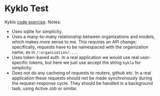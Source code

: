 Kyklo Test
==========

Kyklo [code exercise](exercise.pdf). Notes:

- Uses sqlite for simplicity.
- Uses a many-to-many relationship between organizations and models, which makes
  more sense to me. This requires an API change; specifically, requests have to
  be namespaced with the organization name, as in `/:organization/...`.
- Uses token-based auth. In a real application we would use real user-specific
  tokens, but here we just use accept the string `kyklo` for simplicity.
- Does not do any cacheing of requests to reuters, github etc. In a real
  application these requests should not be made synchronously during the
  request-response cycle. They should be handled in a background task, using
  Active Job or similar.
